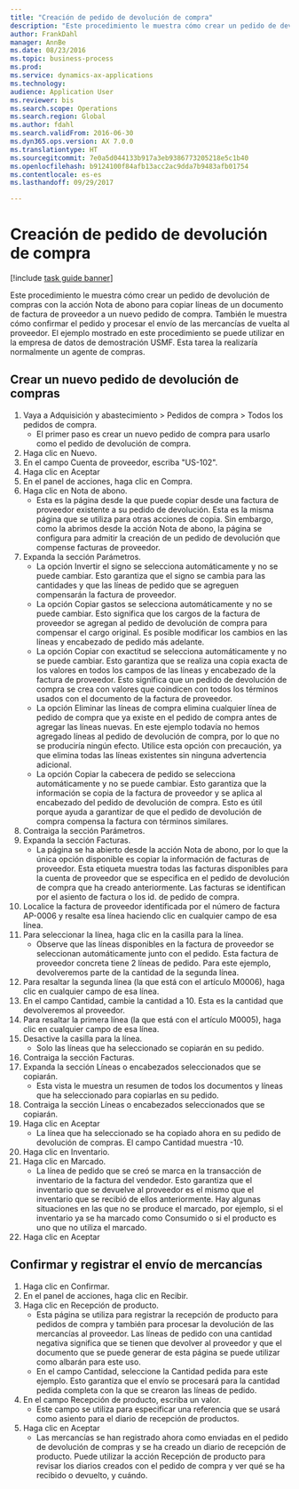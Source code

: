 ```yaml
--- 
title: "Creación de pedido de devolución de compra"
description: "Este procedimiento le muestra cómo crear un pedido de devolución de compras con la acción Nota de abono para copiar líneas de un documento de factura de proveedor a un nuevo pedido de compra."
author: FrankDahl
manager: AnnBe
ms.date: 08/23/2016
ms.topic: business-process
ms.prod: 
ms.service: dynamics-ax-applications
ms.technology: 
audience: Application User
ms.reviewer: bis
ms.search.scope: Operations
ms.search.region: Global
ms.author: fdahl
ms.search.validFrom: 2016-06-30
ms.dyn365.ops.version: AX 7.0.0
ms.translationtype: HT
ms.sourcegitcommit: 7e0a5d044133b917a3eb9386773205218e5c1b40
ms.openlocfilehash: b9124100f84afb13acc2ac9dda7b9483afb01754
ms.contentlocale: es-es
ms.lasthandoff: 09/29/2017

---
```

# <a name="create-a-purchase-return-order"></a>Creación de pedido de devolución de compra

[!include [task guide banner](../../includes/task-guide-banner.md)]

Este procedimiento le muestra cómo crear un pedido de devolución de compras con la acción Nota de abono para copiar líneas de un documento de factura de proveedor a un nuevo pedido de compra. También le muestra cómo confirmar el pedido y procesar el envío de las mercancías de vuelta al proveedor. El ejemplo mostrado en este procedimiento se puede utilizar en la empresa de datos de demostración USMF. Esta tarea la realizaría normalmente un agente de compras.


## <a name="create-a-new-purchase-return-order"></a>Crear un nuevo pedido de devolución de compras
1. Vaya a Adquisición y abastecimiento > Pedidos de compra > Todos los pedidos de compra.
    * El primer paso es crear un nuevo pedido de compra para usarlo como el pedido de devolución de compra.  
2. Haga clic en Nuevo.
3. En el campo Cuenta de proveedor, escriba "US-102".
4. Haga clic en Aceptar
5. En el panel de acciones, haga clic en Compra.
6. Haga clic en Nota de abono.
    * Esta es la página desde la que puede copiar desde una factura de proveedor existente a su pedido de devolución. Esta es la misma página que se utiliza para otras acciones de copia. Sin embargo, como la abrimos desde la acción Nota de abono, la página se configura para admitir la creación de un pedido de devolución que compense facturas de proveedor.  
7. Expanda la sección Parámetros.
    * La opción Invertir el signo se selecciona automáticamente y no se puede cambiar. Esto garantiza que el signo se cambia para las cantidades y que las líneas de pedido que se agreguen compensarán la factura de proveedor.  
    * La opción Copiar gastos se selecciona automáticamente y no se puede cambiar. Esto significa que los cargos de la factura de proveedor se agregan al pedido de devolución de compra para compensar el cargo original. Es posible modificar los cambios en las líneas y encabezado de pedido más adelante.  
    * La opción Copiar con exactitud se selecciona automáticamente y no se puede cambiar. Esto garantiza que se realiza una copia exacta de los valores en todos los campos de las líneas y encabezado de la factura de proveedor. Esto significa que un pedido de devolución de compra se crea con valores que coindicen con todos los términos usados con el documento de la factura de proveedor.  
    * La opción Eliminar las líneas de compra elimina cualquier línea de pedido de compra que ya existe en el pedido de compra antes de agregar las líneas nuevas. En este ejemplo todavía no hemos agregado líneas al pedido de devolución de compra, por lo que no se produciría ningún efecto. Utilice esta opción con precaución, ya que elimina todas las líneas existentes sin ninguna advertencia adicional.  
    * La opción Copiar la cabecera de pedido se selecciona automáticamente y no se puede cambiar. Esto garantiza que la información se copia de la factura de proveedor y se aplica al encabezado del pedido de devolución de compra. Esto es útil porque ayuda a garantizar de que el pedido de devolución de compra compensa la factura con términos similares.  
8. Contraiga la sección Parámetros.
9. Expanda la sección Facturas.
    * La página se ha abierto desde la acción Nota de abono, por lo que la única opción disponible es copiar la información de facturas de proveedor. Esta etiqueta muestra todas las facturas disponibles para la cuenta de proveedor que se especifica en el pedido de devolución de compra que ha creado anteriormente.   Las facturas se identifican por el asiento de factura o los id. de pedido de compra.  
10. Localice la factura de proveedor identificada por el número de factura AP-0006 y resalte esa línea haciendo clic en cualquier campo de esa línea.
11. Para seleccionar la línea, haga clic en la casilla para la línea. 
    * Observe que las líneas disponibles en la factura de proveedor se seleccionan automáticamente junto con el pedido. Esta factura de proveedor concreta tiene 2 líneas de pedido. Para este ejemplo, devolveremos parte de la cantidad de la segunda línea.  
12. Para resaltar la segunda línea (la que está con el artículo M0006), haga clic en cualquier campo de esa línea.
13. En el campo Cantidad, cambie la cantidad a 10. Esta es la cantidad que devolveremos al proveedor. 
14. Para resaltar la primera línea (la que está con el artículo M0005), haga clic en cualquier campo de esa línea.
15. Desactive la casilla para la línea.
    * Solo las líneas que ha seleccionado se copiarán en su pedido.  
16. Contraiga la sección Facturas.
17. Expanda la sección Líneas o encabezados seleccionados que se copiarán.
    * Esta vista le muestra un resumen de todos los documentos y líneas que ha seleccionado para copiarlas en su pedido.  
18. Contraiga la sección Líneas o encabezados seleccionados que se copiarán.
19. Haga clic en Aceptar
    * La línea que ha seleccionado se ha copiado ahora en su pedido de devolución de compras. El campo Cantidad muestra -10.   
20. Haga clic en Inventario.
21. Haga clic en Marcado.
    * La línea de pedido que se creó se marca en la transacción de inventario de la factura del vendedor. Esto garantiza que el inventario que se devuelve al proveedor es el mismo que el inventario que se recibió de ellos anteriormente. Hay algunas situaciones en las que no se produce el marcado, por ejemplo, si el inventario ya se ha marcado como Consumido o si el producto es uno que no utiliza el marcado.  
22. Haga clic en Aceptar

## <a name="confirm-and-record-the-shipment-of-goods"></a>Confirmar y registrar el envío de mercancías
1. Haga clic en Confirmar.
2. En el panel de acciones, haga clic en Recibir.
3. Haga clic en Recepción de producto.
    * Esta página se utiliza para registrar la recepción de producto para pedidos de compra y también para procesar la devolución de las mercancías al proveedor. Las líneas de pedido con una cantidad negativa significa que se tienen que devolver al proveedor y que el documento que se puede generar de esta página se puede utilizar como albarán para este uso.   
    * En el campo Cantidad, seleccione la Cantidad pedida para este ejemplo.   Esto garantiza que el envío se procesará para la cantidad pedida completa con la que se crearon las líneas de pedido.   
4. En el campo Recepción de producto, escriba un valor.
    * Este campo se utiliza para especificar una referencia que se usará como asiento para el diario de recepción de productos.  
5. Haga clic en Aceptar
    * Las mercancías se han registrado ahora como enviadas en el pedido de devolución de compras y se ha creado un diario de recepción de producto. Puede utilizar la acción Recepción de producto para revisar los diarios creados con el pedido de compra y ver qué se ha recibido o devuelto, y cuándo.  


